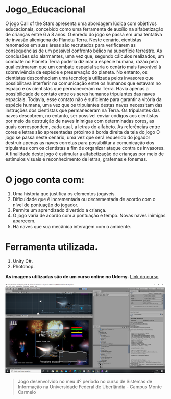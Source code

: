 # Jogo_Educacional

O jogo Call of the Stars apresenta uma abordagem lúdica com objetivos educacionais, concebido como uma ferramenta de auxílio na alfabetização de crianças entre 6 a 8 anos. O enredo do jogo se passa em uma tentativa de invasão alienígena do Planeta Terra. Neste cenário, cientistas renomados em suas áreas são recrutados para verificarem as consequências de um possível confronto bélico na superfície terrestre. As conclusões são alarmantes, uma vez que, segundo cálculos realizados, um combate no Planeta Terra poderia dizimar a espécie humana, razão pela qual estimaram que um combate espacial seria o cenário mais favorável à sobrevivência da espécie e preservação do planeta. No entanto, os cientistas desconheciam uma tecnologia utilizada pelos invasores que possibilitava interferir na comunicação entre os humanos que estavam no espaço e os cientistas que permaneceram na Terra. Havia apenas a possibilidade de contato entre os seres humanos tripulantes das naves espaciais. Todavia, esse contato não é suficiente para garantir a vitória da espécie humana, uma vez que os tripulantes destas naves necessitam das instruções dos cientistas que permaneceram na Terra. Os tripulantes das naves descobrem, no entanto, ser possível enviar códigos aos cientistas por meio da destruição de naves inimigas com determinadas cores, as quais correspondem, cada qual, a letras do alfabeto. As referências entre cores e letras são apresentadas próximo à borda direita da tela do jogo O jogo se passa neste cenário, uma vez que será requerido do jogador destruir apenas as naves corretas para possibilitar a comunicação dos tripulantes com os cientistas a fim de organizar ataque contra os invasores. A finalidade deste jogo é estimular a alfabetização de crianças por meio de estímulos visuais e reconhecimento de letras, grafemas e fonemas.


# O jogo conta com:
  1. Uma história que justifica os elementos jogáveis.
  2. Dificuldade que é incrementada ou decrementada de acordo com o nível de pontuação do jogador.
  3. Permite um aprendizado divertido a criança.
  4. O jogo varia de acordo com a pontuação e tempo. Novas naves inimigas aparecem.
  5. Há naves que sua mecânica interagem com o ambiente.
  
# Ferramenta utilizada.
  1. Unity C#.
  2. Photohop.
  
  **As imagens utilizadas são de um curso online no Udemy.**
  [Link do curso](www.udemy.com/course/o-guia-definitivo-para-desenvolvimento-de-jogos-com-unity/)
  
  ![Desenvolvimento do jogo](/images/15.png)
  
  > Jogo desenvolvido no meu 4º período no curso de Sistemas de Informação na Universidade Federal de Uberlândia - Campus Monte Carmelo
